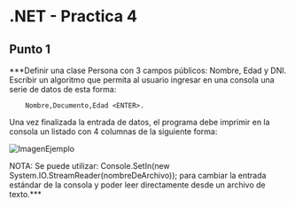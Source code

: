 # .NET - Practica 4


## Punto 1
***Definir una clase Persona con 3 campos públicos: Nombre, Edad y DNI. Escribir un algoritmo que permita al usuario ingresar en una consola una serie de datos de esta forma:

        Nombre,Documento,Edad <ENTER>.

Una vez finalizada la entrada de datos, el programa debe imprimir en la consola un listado con 4 columnas de la siguiente forma:

![ImagenEjemplo](/../main/recursos/imagen6.png)

NOTA: Se puede utilizar: Console.SetIn(new System.IO.StreamReader(nombreDeArchivo)); para cambiar la entrada estándar de la consola y poder leer directamente desde un archivo de texto.***